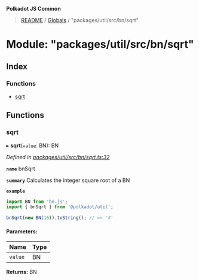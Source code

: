 **Polkadot JS Common**

> [README](../README.md) / [Globals](../globals.md) / "packages/util/src/bn/sqrt"

# Module: "packages/util/src/bn/sqrt"

## Index

### Functions

* [sqrt](_packages_util_src_bn_sqrt_.md#sqrt)

## Functions

### sqrt

▸ **sqrt**(`value`: BN): BN

*Defined in [packages/util/src/bn/sqrt.ts:32](https://github.com/polkadot-js/common/blob/13ae8665/packages/util/src/bn/sqrt.ts#L32)*

**`name`** bnSqrt

**`summary`** Calculates the integer square root of a BN

**`example`** 
<BR>

```javascript
import BN from 'bn.js';
import { bnSqrt } from '@polkadot/util';

bnSqrt(new BN(16)).toString(); // => '4'
```

#### Parameters:

Name | Type |
------ | ------ |
`value` | BN |

**Returns:** BN
